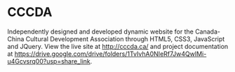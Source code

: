 # CCCDA
Independently designed and developed dynamic website for the Canada-China Cultural Development Association through HTML5, CSS3, JavaScript and JQuery. View the live site at http://cccda.ca/ and project documentation at https://drive.google.com/drive/folders/1TvIvhA0NIeRf7Jw4QwIMi-u4Gcvsrq00?usp=share_link. 
